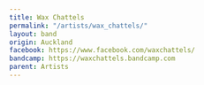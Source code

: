 ```yaml
---
title: Wax Chattels
permalink: "/artists/wax_chattels/"
layout: band
origin: Auckland
facebook: https://www.facebook.com/waxchattels/
bandcamp: https://waxchattels.bandcamp.com
parent: Artists
---
```

